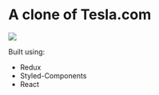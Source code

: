 # A clone of Tesla.com

![](https://i.ibb.co/LQYz6yz/scrnli-15-05-2021-08-12-45.png)

Built using:

- Redux
- Styled-Components
- React
